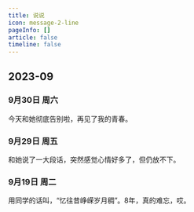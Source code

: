 ```yaml
---
title: 说说
icon: message-2-line
pageInfo: []
article: false
timeline: false
---
```


## 2023-09

### 9月30日 周六

今天和她彻底告别啦，再见了我的青春。

### 9月29日 周五

和她说了一大段话，突然感觉心情好多了，但仍放不下。

### 9月19日 周二

用同学的话叫，“忆往昔峥嵘岁月稠”。8年，真的难忘，哎。
